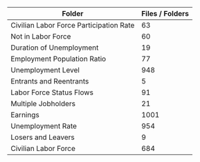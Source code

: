 | Folder                                  |   Files / Folders |
|-----------------------------------------|-------------------|
| Civilian Labor Force Participation Rate |                63 |
| Not in Labor Force                      |                60 |
| Duration of Unemployment                |                19 |
| Employment Population Ratio             |                77 |
| Unemployment Level                      |               948 |
| Entrants and Reentrants                 |                 5 |
| Labor Force Status Flows                |                91 |
| Multiple Jobholders                     |                21 |
| Earnings                                |              1001 |
| Unemployment Rate                       |               954 |
| Losers and Leavers                      |                 9 |
| Civilian Labor Force                    |               684 |